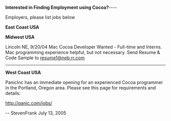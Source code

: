 **Interested in Finding Employment using Cocoa?**----

Employers, please list jobs below

**East Coast USA**

**Midwest USA**

Lincoln NE, 9/20/04
Mac Cocoa Developer Wanted - Full-time and Interns.
Mac programming experience helpful, but not necessary.
Send Resume & Code Sample to resume1@neb.rr.com

----

**West Coast USA**

PanicInc has an immediate opening for an experienced Cocoa programmer in the Portland, Oregon area.  Please see this page for requirements and details:

http://panic.com/jobs/

-- StevenFrank July 13, 2005
